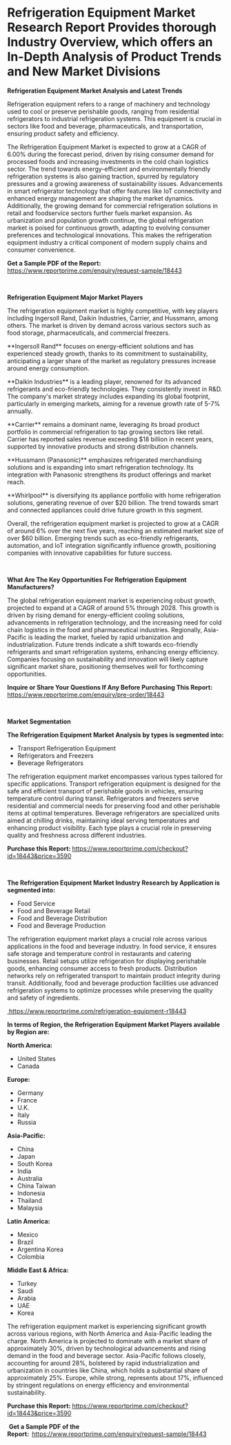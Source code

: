 <p><h1>Refrigeration Equipment Market Research Report Provides thorough Industry Overview, which offers an In-Depth Analysis of Product Trends and New Market Divisions</h1></p><p><strong>Refrigeration Equipment Market Analysis and Latest Trends</strong></p>
<p><p>Refrigeration equipment refers to a range of machinery and technology used to cool or preserve perishable goods, ranging from residential refrigerators to industrial refrigeration systems. This equipment is crucial in sectors like food and beverage, pharmaceuticals, and transportation, ensuring product safety and efficiency.</p><p>The Refrigeration Equipment Market is expected to grow at a CAGR of 6.00% during the forecast period, driven by rising consumer demand for processed foods and increasing investments in the cold chain logistics sector. The trend towards energy-efficient and environmentally friendly refrigeration systems is also gaining traction, spurred by regulatory pressures and a growing awareness of sustainability issues. Advancements in smart refrigerator technology that offer features like IoT connectivity and enhanced energy management are shaping the market dynamics. Additionally, the growing demand for commercial refrigeration solutions in retail and foodservice sectors further fuels market expansion. As urbanization and population growth continue, the global refrigeration market is poised for continuous growth, adapting to evolving consumer preferences and technological innovations. This makes the refrigeration equipment industry a critical component of modern supply chains and consumer convenience.</p></p>
<p><strong>Get a Sample PDF of the Report:&nbsp;</strong> <a href="https://www.reportprime.com/enquiry/request-sample/18443?utm_campaign=4599&utm_medium=2&utm_source=Github&utm_content=ia&utm_term=17052025&utm_id=refrigeration-equipment">https://www.reportprime.com/enquiry/request-sample/18443</a></p>
<p>&nbsp;</p>
<p><strong>Refrigeration Equipment Major Market Players</strong></p>
<p><p>The refrigeration equipment market is highly competitive, with key players including Ingersoll Rand, Daikin Industries, Carrier, and Hussmann, among others. The market is driven by demand across various sectors such as food storage, pharmaceuticals, and commercial freezers.</p><p>**Ingersoll Rand** focuses on energy-efficient solutions and has experienced steady growth, thanks to its commitment to sustainability, anticipating a larger share of the market as regulatory pressures increase around energy consumption.</p><p>**Daikin Industries** is a leading player, renowned for its advanced refrigerants and eco-friendly technologies. They consistently invest in R&D. The company's market strategy includes expanding its global footprint, particularly in emerging markets, aiming for a revenue growth rate of 5-7% annually.</p><p>**Carrier** remains a dominant name, leveraging its broad product portfolio in commercial refrigeration to tap growing sectors like retail. Carrier has reported sales revenue exceeding $18 billion in recent years, supported by innovative products and strong distribution channels.</p><p>**Hussmann (Panasonic)** emphasizes refrigerated merchandising solutions and is expanding into smart refrigeration technology. Its integration with Panasonic strengthens its product offerings and market reach.</p><p>**Whirlpool** is diversifying its appliance portfolio with home refrigeration solutions, generating revenue of over $20 billion. The trend towards smart and connected appliances could drive future growth in this segment.</p><p>Overall, the refrigeration equipment market is projected to grow at a CAGR of around 6% over the next five years, reaching an estimated market size of over $60 billion. Emerging trends such as eco-friendly refrigerants, automation, and IoT integration significantly influence growth, positioning companies with innovative capabilities for future success.</p></p>
<p>&nbsp;</p>
<p><strong>What Are The Key Opportunities For Refrigeration Equipment Manufacturers?</strong></p>
<p><p>The global refrigeration equipment market is experiencing robust growth, projected to expand at a CAGR of around 5% through 2028. This growth is driven by rising demand for energy-efficient cooling solutions, advancements in refrigeration technology, and the increasing need for cold chain logistics in the food and pharmaceutical industries. Regionally, Asia-Pacific is leading the market, fueled by rapid urbanization and industrialization. Future trends indicate a shift towards eco-friendly refrigerants and smart refrigeration systems, enhancing energy efficiency. Companies focusing on sustainability and innovation will likely capture significant market share, positioning themselves well for forthcoming opportunities.</p></p>
<p><strong>Inquire or Share Your Questions If Any Before Purchasing This Report:</strong> <a href="https://www.reportprime.com/enquiry/pre-order/18443?utm_campaign=4599&utm_medium=2&utm_source=Github&utm_content=ia&utm_term=17052025&utm_id=refrigeration-equipment">https://www.reportprime.com/enquiry/pre-order/18443</a></p>
<p>&nbsp;</p>
<p><strong>Market Segmentation</strong></p>
<p><strong>The Refrigeration Equipment Market Analysis by types is segmented into:</strong></p>
<p><ul><li>Transport Refrigeration Equipment</li><li>Refrigerators and Freezers</li><li>Beverage Refrigerators</li></ul></p>
<p><p>The refrigeration equipment market encompasses various types tailored for specific applications. Transport refrigeration equipment is designed for the safe and efficient transport of perishable goods in vehicles, ensuring temperature control during transit. Refrigerators and freezers serve residential and commercial needs for preserving food and other perishable items at optimal temperatures. Beverage refrigerators are specialized units aimed at chilling drinks, maintaining ideal serving temperatures and enhancing product visibility. Each type plays a crucial role in preserving quality and freshness across different industries.</p></p>
<p><strong>Purchase this Report:&nbsp;</strong><a href="https://www.reportprime.com/checkout?id=18443&price=3590&utm_campaign=4599&utm_medium=2&utm_source=Github&utm_content=ia&utm_term=17052025&utm_id=refrigeration-equipment">https://www.reportprime.com/checkout?id=18443&price=3590</a></p>
<p>&nbsp;</p>
<p><strong>The Refrigeration Equipment Market Industry Research by Application is segmented into:</strong></p>
<p><ul><li>Food Service</li><li>Food and Beverage Retail</li><li>Food and Beverage Distribution</li><li>Food and Beverage Production</li></ul></p>
<p><p>The refrigeration equipment market plays a crucial role across various applications in the food and beverage industry. In food service, it ensures safe storage and temperature control in restaurants and catering businesses. Retail setups utilize refrigeration for displaying perishable goods, enhancing consumer access to fresh products. Distribution networks rely on refrigerated transport to maintain product integrity during transit. Additionally, food and beverage production facilities use advanced refrigeration systems to optimize processes while preserving the quality and safety of ingredients.</p></p>
<p><a href="https://www.reportprime.com/refrigeration-equipment-r18443?utm_campaign=4599&utm_medium=2&utm_source=Github&utm_content=ia&utm_term=17052025&utm_id=refrigeration-equipment">&nbsp;https://www.reportprime.com/refrigeration-equipment-r18443</a></p>
<p><strong>In terms of Region, the Refrigeration Equipment Market Players available by Region are:</strong></p>
<p>
    <p> <strong> North America: </strong>
        <ul>
            <li>United States</li>
            <li>Canada</li>
        </ul>
        </p> 
    <p> <strong> Europe: </strong>
        <ul>
            <li>Germany</li>
            <li>France</li>
            <li>U.K.</li>
            <li>Italy</li>
            <li>Russia</li>
        </ul>
        </p> 
    <p> <strong> Asia-Pacific: </strong>
        <ul>
            <li>China</li>
            <li>Japan</li>
            <li>South Korea</li>
            <li>India</li>
            <li>Australia</li>
            <li>China Taiwan</li>
            <li>Indonesia</li>
            <li>Thailand</li>
            <li>Malaysia</li>
        </ul>
        </p> 
    <p> <strong> Latin America: </strong>
        <ul>
            <li>Mexico</li>
            <li>Brazil</li>
            <li>Argentina Korea</li>
            <li>Colombia</li>
        </ul>
        </p> 
    <p> <strong> Middle East & Africa: </strong>
        <ul>
            <li>Turkey</li>
            <li>Saudi</li>
            <li>Arabia</li>
            <li>UAE</li>
            <li>Korea</li>
        </ul>
    </p>
    </p>
<p><p>The refrigeration equipment market is experiencing significant growth across various regions, with North America and Asia-Pacific leading the charge. North America is projected to dominate with a market share of approximately 30%, driven by technological advancements and rising demand in the food and beverage sector. Asia-Pacific follows closely, accounting for around 28%, bolstered by rapid industrialization and urbanization in countries like China, which holds a substantial share of approximately 25%. Europe, while strong, represents about 17%, influenced by stringent regulations on energy efficiency and environmental sustainability.</p></p>
<p><strong>Purchase this Report: </strong><a href="https://www.reportprime.com/checkout?id=18443&price=3590&utm_campaign=4599&utm_medium=2&utm_source=Github&utm_content=ia&utm_term=17052025&utm_id=refrigeration-equipment">https://www.reportprime.com/checkout?id=18443&price=3590</a></p>
<p>&nbsp;<strong>Get a Sample PDF of the Report:&nbsp;&nbsp;</strong><a href="https://www.reportprime.com/enquiry/request-sample/18443?utm_campaign=4599&utm_medium=2&utm_source=Github&utm_content=ia&utm_term=17052025&utm_id=refrigeration-equipment">https://www.reportprime.com/enquiry/request-sample/18443</a></p>
<p><strong></strong></p>
<p><p></p><p></p><p></p></p>